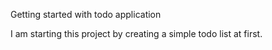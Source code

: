 Getting started with todo application

I am starting this project by creating a simple todo list at first.
   
